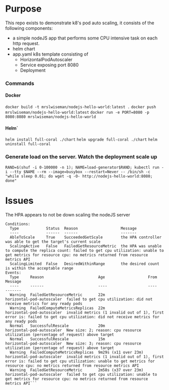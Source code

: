 # Purpose
This repo exists to demonstrate k8's pod auto scaling, it consists of the following components:

- a simple nodeJS app that performs some CPU intensive task on each http request.
- helm chart
- app.yaml k8s template consisting of
  - HorizontalPodAutoscaler
  - Service exposing port 8080
  - Deployment

### Commands

#### Docker
`docker build -t mrslwiseman/nodejs-hello-world:latest .`
`docker push mrslwiseman/nodejs-hello-world:latest`
`docker run -e PORT=8080 -p 8080:8080 mrslwiseman/nodejs-hello-world`

#### Helm`
`helm install full-coral ./chart`
`helm upgrade full-coral ./chart`
`helm uninstall full-coral`

### Generate load on the server. Watch the deployment scale up
`RAND=$(shuf -i 0-100000 -n 1); NAME=load-generator$RAND; kubectl run -i --tty $NAME --rm --image=busybox --restart=Never -- /bin/sh -c "while sleep 0.01; do wget -q -O- http://nodejs-hello-world:8080; done"`


# Issues

The HPA appears to not be down scaling the nodeJS server

```
Conditions:
  Type            Status  Reason                   Message
  ----            ------  ------                   -------
  AbleToScale     True    SucceededGetScale        the HPA controller was able to get the target's current scale
  ScalingActive   False   FailedGetResourceMetric  the HPA was unable to compute the replica count: failed to get cpu utilization: unable to get metrics for resource cpu: no metrics returned from resource metrics API
  ScalingLimited  False   DesiredWithinRange       the desired count is within the acceptable range
Events:
  Type     Reason                        Age                   From                       Message
  ----     ------                        ----                  ----                       -------
  Warning  FailedGetResourceMetric       22m                   horizontal-pod-autoscaler  failed to get cpu utilization: did not receive metrics for any ready pods
  Warning  FailedComputeMetricsReplicas  22m                   horizontal-pod-autoscaler  invalid metrics (1 invalid out of 1), first error is: failed to get cpu utilization: did not receive metrics for any ready pods
  Normal   SuccessfulRescale             20m                   horizontal-pod-autoscaler  New size: 2; reason: cpu resource utilization (percentage of request) above target
  Normal   SuccessfulRescale             15m                   horizontal-pod-autoscaler  New size: 3; reason: cpu resource utilization (percentage of request) above target
  Warning  FailedComputeMetricsReplicas  9m29s (x11 over 23m)  horizontal-pod-autoscaler  invalid metrics (1 invalid out of 1), first error is: failed to get cpu utilization: unable to get metrics for resource cpu: no metrics returned from resource metrics API
  Warning  FailedGetResourceMetric       2m58s (x37 over 23m)  horizontal-pod-autoscaler  failed to get cpu utilization: unable to get metrics for resource cpu: no metrics returned from resource metrics API```